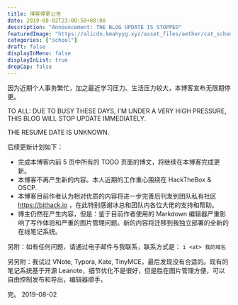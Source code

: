 ```yaml
---
title: 博客停更公告
date: 2019-08-02T23:00:50+08:00
description: "Announcement: THE BLOG UPDATE IS STOPPED"
featuredImage: "https://alicdn.kmahyyg.xyz/asset_files/aether/cat_school.webp"
categories: ["school"]
draft: false
displayInMenu: false
displayInList: true
dropCap: false
---
```


因为近期个人事务繁忙，加之最近学习压力、生活压力较大，本博客宣布无限期停更。

TO ALL: DUE TO BUSY THESE DAYS, I'M UNDER A VERY HIGH PRESSURE, THIS BLOG WILL STOP UPDATE IMMEDIATELY.

THE RESUME DATE IS UNKNOWN.

后续更新计划如下：

- 完成本博客内前 5 页中所有的 TODO 页面的博文，将继续在本博客完成更新。
- 本博客不再产生新的内容。本人近期的工作重心围绕在 HackTheBox & OSCP.
- 本博客目前作者认为相对优质的内容将进一步完善后刊发到团队私有社区 https://bithack.io ，在此特别感谢冰总和团队内各位大佬的支持和帮助。
- 博主仍然在产生内容，但是：鉴于目前作者使用的 Markdown 编辑器严重影响了写作体验和严重的图片管理问题。新的内容将迁移到我独立部署的全新的在线笔记系统。

另附：如有任何问题，请通过电子邮件与我联系，联系方式是： `i <at> 我的域名`

另另附：我试过 VNote, Typora, Kate, TinyMCE，最后发现没有合适的。现有的笔记系统基于开源 Leanote，细节优化不是很好，但是胜在图片管理方便，可以自由控制发布和导出，编辑器顺手。

完。 2019-08-02

